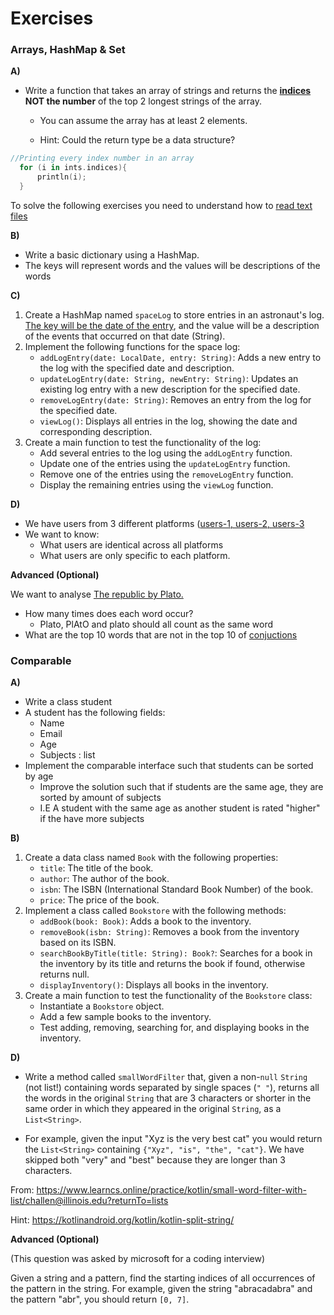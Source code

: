 # Exercises

### Arrays, HashMap & Set

**A)**

- Write a function that takes an array of strings and returns the **<u>indices</u> NOT the number** of the top 2 longest strings of the array.

  - You can assume the array has at least 2 elements.

  - Hint: Could the return type be a data structure?

    

```kotlin
//Printing every index number in an array
  for (i in ints.indices){
      println(i);
  }
```



To solve the following exercises you need to understand how to [read text files](https://www.baeldung.com/kotlin/read-file) 

**B)**

- Write a basic dictionary using a HashMap.
- The keys will represent words and the values will be descriptions of the words



**C)**

1. Create a HashMap named `spaceLog` to store entries in an astronaut's log. [The key will be the date of the entry](https://www.baeldung.com/kotlin/current-date-time), and the value will be a description of the events that occurred on that date (String).
2. Implement the following functions for the space log:
   - `addLogEntry(date: LocalDate, entry: String)`: Adds a new entry to the log with the specified date and description.
   - `updateLogEntry(date: String, newEntry: String)`: Updates an existing log entry with a new description for the specified date.
   - `removeLogEntry(date: String)`: Removes an entry from the log for the specified date.
   - `viewLog()`: Displays all entries in the log, showing the date and corresponding description.
3. Create a main function to test the functionality of the log:
   - Add several entries to the log using the `addLogEntry` function.
   - Update one of the entries using the `updateLogEntry` function.
   - Remove one of the entries using the `removeLogEntry` function.
   - Display the remaining entries using the `viewLog` function.



**D)**

- We have users from 3 different platforms ([users-1, users-2, users-3](https://kea-fronter.itslearning.com/Resources?FolderID=1235819&PlayPlanDialogView=False&ReloadTree=False) 
- We want to know:
  - What users are identical across all platforms
  - What users are only specific to each platform.



**Advanced (Optional)**

We want to analyse [The republic by Plato.](https://kea-fronter.itslearning.com/LearningToolElement/ViewLearningToolElement.aspx?LearningToolElementId=1235821)

- How many times does each word occur?
  - Plato, PlAtO and plato should all count as the same word
- What are the top 10 words that are not in the top 10 of [conjuctions](https://www.grammar-monster.com/lists/list_of_conjunctions.htm)



### Comparable

**A)**

- Write a class student
- A student has the following fields:
  - Name
  - Email
  - Age
  - Subjects : list
- Implement the comparable interface such that students can be sorted by age
  - Improve the solution such that if students are the same age, they are sorted by amount of subjects
  - I.E A student with the same age as another student is rated "higher" if the have more subjects



**B)**

1. Create a data class named `Book` with the following properties:
   - `title`: The title of the book.
   - `author`: The author of the book.
   - `isbn`: The ISBN (International Standard Book Number) of the book.
   - `price`: The price of the book.
2. Implement a class called `Bookstore` with the following methods:
   - `addBook(book: Book)`: Adds a book to the inventory.
   - `removeBook(isbn: String)`: Removes a book from the inventory based on its ISBN.
   - `searchBookByTitle(title: String): Book?`: Searches for a book in the inventory by its title and returns the book if found, otherwise returns null.
   - `displayInventory()`: Displays all books in the inventory.
3. Create a main function to test the functionality of the `Bookstore` class:
   - Instantiate a `Bookstore` object.
   - Add a few sample books to the inventory.
   - Test adding, removing, searching for, and displaying books in the inventory.



**D)**

- Write a method called `smallWordFilter` that, given a non-`null` `String` (not list!) containing words separated by single spaces (`" "`), returns all the words in the original `String` that are 3 characters or shorter in the same order in which they appeared in the original `String`, as a `List<String>`.

- For example, given the input "Xyz is the very best cat" you would return the `List<String>` containing `{"Xyz", "is", "the", "cat"}`. We have skipped both "very" and "best" because they are longer than 3 characters.

From: https://www.learncs.online/practice/kotlin/small-word-filter-with-list/challen@illinois.edu?returnTo=lists

Hint: https://kotlinandroid.org/kotlin/kotlin-split-string/

**Advanced (Optional)**

(This question was asked by microsoft for a coding interview)

Given a string and a pattern, find the starting indices of all occurrences of the pattern in the string. For example, given the string "abracadabra" and the pattern "abr", you should return `[0, 7]`.
